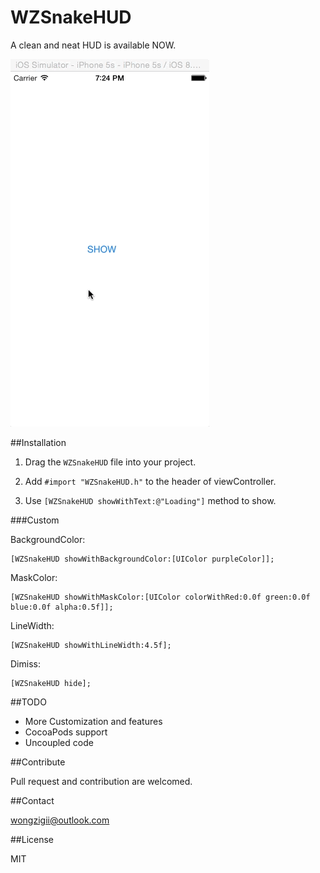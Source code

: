 WZSnakeHUD
==========


A clean and neat HUD is available NOW.

<p>
<img src="WZSnakeHudDemo/Gif/WZSnakeHUD.gif">
</p>

##Installation

1. Drag the `WZSnakeHUD` file into your project.

2. Add `#import "WZSnakeHUD.h"` to the header of viewController.

3. Use `[WZSnakeHUD showWithText:@"Loading"]` method to show.

###Custom

BackgroundColor:

```` objc
[WZSnakeHUD showWithBackgroundColor:[UIColor purpleColor]];
````

MaskColor:

```` objc
[WZSnakeHUD showWithMaskColor:[UIColor colorWithRed:0.0f green:0.0f blue:0.0f alpha:0.5f]];
````

LineWidth:

```` objc
[WZSnakeHUD showWithLineWidth:4.5f];
````

Dimiss:

```` objc
[WZSnakeHUD hide];
````
##TODO

 * More Customization and features
 * CocoaPods support
 * Uncoupled code

##Contribute

Pull request and contribution are welcomed.

##Contact

<wongzigii@outlook.com>

##License

MIT
